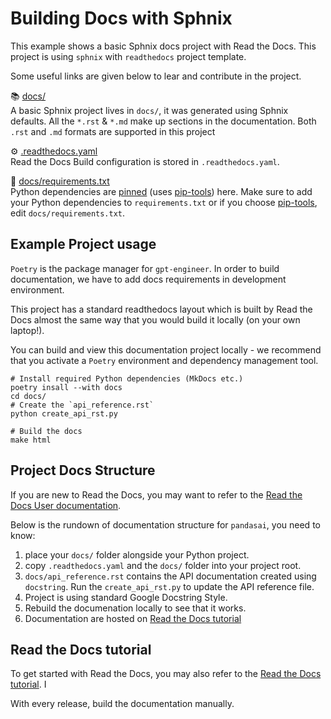 Building Docs with Sphnix
=========================

This example shows a basic Sphnix docs project with Read the Docs. This project is using `sphnix` with `readthedocs` 
project template.

Some useful links are given below to lear and contribute in the project.

📚 [docs/](https://www.sphinx-doc.org/en/master/usage/quickstart.html)<br>
A basic Sphnix project lives in `docs/`, it was generated using Sphnix defaults. All the `*.rst` & `*.md` make up sections in the documentation. Both `.rst` and `.md` formats are supported in this project

⚙️ [.readthedocs.yaml](https://docs.readthedocs.io/en/stable/config-file/v2.html)<br>
Read the Docs Build configuration is stored in `.readthedocs.yaml`.


📍 [docs/requirements.txt](https://docs.readthedocs.io/en/stable/config-file/v2.html)<br>
Python dependencies are [pinned](https://docs.readthedocs.io/en/latest/guides/reproducible-builds.html) (uses [pip-tools](https://pip-tools.readthedocs.io/en/latest/)) here. Make sure to add your Python dependencies to `requirements.txt` or if you choose [pip-tools](https://pip-tools.readthedocs.io/en/latest/), edit `docs/requirements.txt`. 



Example Project usage
---------------------

`Poetry` is the package manager for `gpt-engineer`. In order to build documentation, we have to add docs requirements in 
development environment. 

This project has a standard readthedocs layout which is built by Read the Docs almost the same way that you would build it 
locally (on your own laptop!).

You can build and view this documentation project locally - we recommend that you activate a `Poetry` environment
and dependency management tool.
```console
# Install required Python dependencies (MkDocs etc.)
poetry insall --with docs
cd docs/
# Create the `api_reference.rst` 
python create_api_rst.py

# Build the docs 
make html
```

Project Docs Structure 
----------------------
If you are new to Read the Docs, you may want to refer to the [Read the Docs User documentation](https://docs.readthedocs.io/).

Below is the rundown of documentation structure for `pandasai`, you need to know:

1. place your `docs/` folder alongside your Python project.
2. copy `.readthedocs.yaml` and the `docs/` folder into your project root.
3. `docs/api_reference.rst` contains the API documentation created using `docstring`.  Run the `create_api_rst.py` to update the API reference file.
4. Project is using standard Google Docstring Style.
5. Rebuild the documenation locally to see that it works.
6. Documentation are hosted on [Read the Docs tutorial](https://docs.readthedocs.io/en/stable/tutorial/)


Read the Docs tutorial
----------------------

To get started with Read the Docs, you may also refer to the 
[Read the Docs tutorial](https://docs.readthedocs.io/en/stable/tutorial/). I

With every release, build the documentation manually. 

